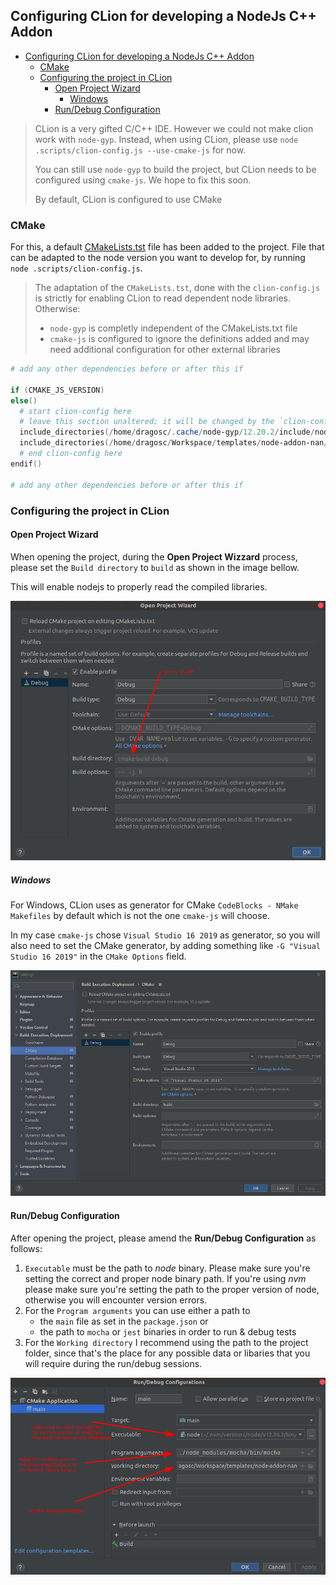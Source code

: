 ## Configuring CLion for developing a NodeJs C++ Addon 

<!-- TOC -->

- [Configuring CLion for developing a NodeJs C++ Addon](#configuring-clion-for-developing-a-nodejs-c-addon)
  - [CMake](#cmake)
  - [Configuring the project in CLion](#configuring-the-project-in-clion)
    - [Open Project Wizard](#open-project-wizard)
      - [Windows](#windows)
    - [Run/Debug Configuration](#rundebug-configuration)

<!-- /TOC -->

> CLion is a very gifted C/C++ IDE. However we could not make clion work with `node-gyp`. Instead, when using CLion, please use `node .scripts/clion-config.js --use-cmake-js` for now.
> 
> You can still use `node-gyp` to build the project, but CLion needs to be configured using `cmake-js`. We hope to fix this soon.
> 
> By default, CLion is configured to use CMake

### CMake

For this, a default [CMakeLists.tst](../CMakeLists.tst) file has been added to the project. File that can be adapted to the node version you want to develop for, by running `node .scripts/clion-config.js`.

> The adaptation of the `CMakeLists.tst`, done with the `clion-config.js` is strictly for enabling CLion to read dependent node libraries.
> Otherwise:
> * `node-gyp` is completly independent of the CMakeLists.txt file
> * `cmake-js` is configured to ignore the definitions added and may need additional configuration for other external libraries


```powershell
# add any other dependencies before or after this if

if (CMAKE_JS_VERSION)
else()
  # start clion-config here
  # leave this section unaltered; it will be changed by the `clion-config.js` script
  include_directories(/home/dragosc/.cache/node-gyp/12.20.2/include/node)
  include_directories(/home/dragosc/Workspace/templates/node-addon-nan/node_modules/nan)
  # end clion-config here
endif()

# add any other dependencies before or after this if
```


### Configuring the project in CLion

#### Open Project Wizard

When opening the project, during the **Open Project Wizzard** process, please set the `Build directory` to `build` as shown in the image bellow.

This will enable nodejs to properly read the compiled libraries.

<img src="manual/../open_project_wizard.png">

##### Windows

For Windows, CLion uses as generator for CMake `CodeBlocks - NMake Makefiles` by default which is not the one `cmake-js` will choose.

In my case `cmake-js` chose `Visual Studio 16 2019` as generator, so you will also need to set the CMake generator, by adding something like `-G "Visual Studio 16 2019"` in the `CMake Options` field.

<img src="manual/../open_project_wizard_windows.png">

#### Run/Debug Configuration

After opening the project, please amend the **Run/Debug Configuration** as follows:

1. `Executable` must be the path to *node* binary. Please make sure you're setting the correct and proper node binary path. If you're using *nvm* please make sure you're setting the path to the proper version of node, otherwise you will encounter version errors.
2. For the `Program arguments` you can use either a path to 
   * the `main` file as set in the `package.json` or 
   * the path to `mocha` or `jest` binaries in order to run & debug tests
3. For the `Working directory` I recommend using the path to the project folder, since that's the place for any possible data or libaries that you will require during the run/debug sessions.

<img src="manual/../run_debug_configuration.png">
